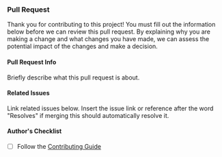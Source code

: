 <!-- markdownlint-disable MD041 -->

### Pull Request

Thank you for contributing to this project!
You must fill out the information below before we can review this pull request.
By explaining why you are making a change and what changes you have made, we can assess the potential impact of the changes and make a decision.

#### Pull Request Info

Briefly describe what this pull request is about.

#### Related Issues

Link related issues below.
Insert the issue link or reference after the word "Resolves" if merging this should automatically resolve it.

#### Author's Checklist

- [ ] Follow the [Contributing Guide](../CONTRIBUTING.md)
